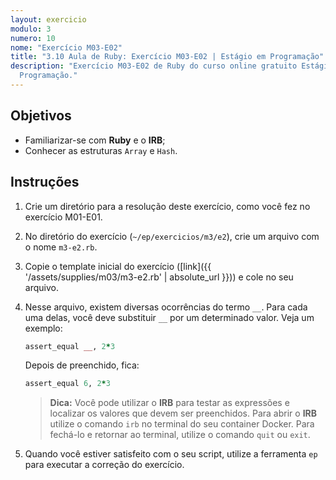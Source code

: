 ```yaml
---
layout: exercicio
modulo: 3
numero: 10
nome: "Exercício M03-E02"
title: "3.10 Aula de Ruby: Exercício M03-E02 | Estágio em Programação"
description: "Exercício M03-E02 de Ruby do curso online gratuito Estágio em
  Programação."
---
```


## Objetivos

- Familiarizar-se com **Ruby** e o **IRB**;
- Conhecer as estruturas `Array` e `Hash`.

## Instruções

1. Crie um diretório para a resolução deste exercício, como você fez no
exercício M01-E01.

2. No diretório do exercício (`~/ep/exercicios/m3/e2`), crie um
arquivo com o nome `m3-e2.rb`.

3. Copie o template inicial do exercício
([link]({{ '/assets/supplies/m03/m3-e2.rb' | absolute_url }})) e cole no seu
arquivo.

4. Nesse arquivo, existem diversas ocorrências do termo `__`. Para cada uma
delas, você deve substituir `__` por um determinado valor. Veja um exemplo:

    ```ruby
    assert_equal __, 2*3
    ```

    Depois de preenchido, fica:

    ```ruby
    assert_equal 6, 2*3
    ```

    > **Dica:** Você pode utilizar o **IRB** para testar as expressões e
    > localizar os valores que devem ser preenchidos. Para abrir o **IRB**
    > utilize o comando `irb` no terminal do seu container Docker. Para fechá-lo
    > e retornar ao terminal, utilize o comando `quit` ou `exit`.

5. Quando você estiver satisfeito com o seu script, utilize a ferramenta `ep`
para executar a correção do exercício.
